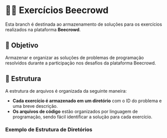 # 🧑‍💻 Exercícios Beecrowd

Esta branch é destinada ao armazenamento de soluções para os exercícios realizados na plataforma **Beecrowd**.

## 🎯 Objetivo

Armazenar e organizar as soluções de problemas de programação resolvidos durante a participação nos desafios da plataforma Beecrowd.

## 📁 Estrutura

A estrutura de arquivos é organizada da seguinte maneira:

- **Cada exercício é armazenado em um diretório** com o ID do problema e uma breve descrição.
- **Os arquivos de código** estão organizados por linguagem de programação, sendo fácil identificar a solução para cada exercício.

### Exemplo de Estrutura de Diretórios
